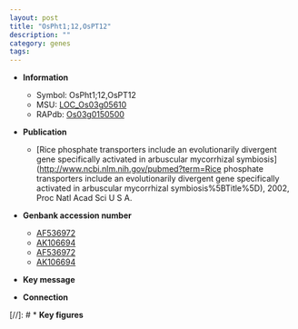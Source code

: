 ```yaml
---
layout: post
title: "OsPht1;12,OsPT12"
description: ""
category: genes
tags: 
---
```


* **Information**  
    + Symbol: OsPht1;12,OsPT12  
    + MSU: [LOC_Os03g05610](http://rice.plantbiology.msu.edu/cgi-bin/ORF_infopage.cgi?orf=LOC_Os03g05610)  
    + RAPdb: [Os03g0150500](http://rapdb.dna.affrc.go.jp/viewer/gbrowse_details/irgsp1?name=Os03g0150500)  

* **Publication**  
    + [Rice phosphate transporters include an evolutionarily divergent gene specifically activated in arbuscular mycorrhizal symbiosis](http://www.ncbi.nlm.nih.gov/pubmed?term=Rice phosphate transporters include an evolutionarily divergent gene specifically activated in arbuscular mycorrhizal symbiosis%5BTitle%5D), 2002, Proc Natl Acad Sci U S A.

* **Genbank accession number**  
    + [AF536972](http://www.ncbi.nlm.nih.gov/nuccore/AF536972)
    + [AK106694](http://www.ncbi.nlm.nih.gov/nuccore/AK106694)
    + [AF536972](http://www.ncbi.nlm.nih.gov/nuccore/AF536972)
    + [AK106694](http://www.ncbi.nlm.nih.gov/nuccore/AK106694)

* **Key message**  

* **Connection**  

[//]: # * **Key figures**  



